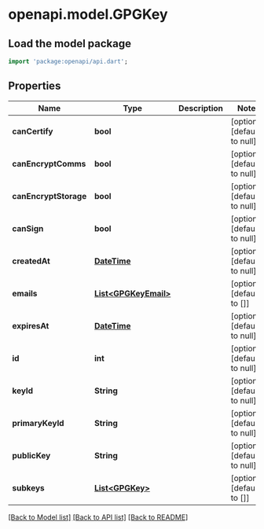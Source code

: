 # openapi.model.GPGKey

## Load the model package
```dart
import 'package:openapi/api.dart';
```

## Properties
Name | Type | Description | Notes
------------ | ------------- | ------------- | -------------
**canCertify** | **bool** |  | [optional] [default to null]
**canEncryptComms** | **bool** |  | [optional] [default to null]
**canEncryptStorage** | **bool** |  | [optional] [default to null]
**canSign** | **bool** |  | [optional] [default to null]
**createdAt** | [**DateTime**](DateTime.md) |  | [optional] [default to null]
**emails** | [**List&lt;GPGKeyEmail&gt;**](GPGKeyEmail.md) |  | [optional] [default to []]
**expiresAt** | [**DateTime**](DateTime.md) |  | [optional] [default to null]
**id** | **int** |  | [optional] [default to null]
**keyId** | **String** |  | [optional] [default to null]
**primaryKeyId** | **String** |  | [optional] [default to null]
**publicKey** | **String** |  | [optional] [default to null]
**subkeys** | [**List&lt;GPGKey&gt;**](GPGKey.md) |  | [optional] [default to []]

[[Back to Model list]](../README.md#documentation-for-models) [[Back to API list]](../README.md#documentation-for-api-endpoints) [[Back to README]](../README.md)


